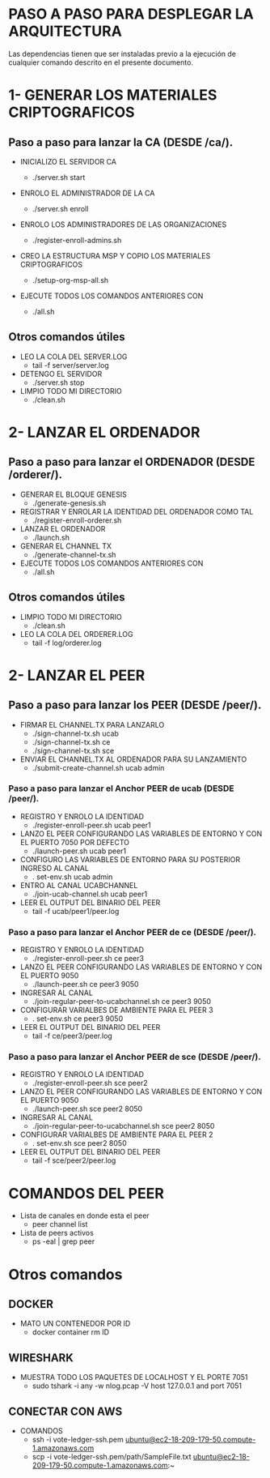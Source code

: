 PASO A PASO PARA DESPLEGAR LA ARQUITECTURA
============
Las dependencias tienen que ser instaladas previo a la ejecución de cualquier comando descrito en el presente documento.

1- GENERAR LOS MATERIALES CRIPTOGRAFICOS
========================================
## Paso a paso para lanzar la CA (DESDE /ca/).

- INICIALIZO EL SERVIDOR CA
    * ./server.sh start 
- ENROLO EL ADMINISTRADOR DE LA CA
    * ./server.sh enroll
- ENROLO LOS ADMINISTRADORES DE LAS ORGANIZACIONES
    * ./register-enroll-admins.sh 
- CREO LA ESTRUCTURA MSP Y COPIO LOS MATERIALES CRIPTOGRAFICOS
    * ./setup-org-msp-all.sh

- EJECUTE TODOS LOS COMANDOS ANTERIORES CON
    * ./all.sh

## Otros comandos útiles

- LEO LA COLA DEL SERVER.LOG
    * tail -f server/server.log
- DETENGO EL SERVIDOR
    * ./server.sh stop
- LIMPIO TODO MI DIRECTORIO
    * ./clean.sh

2- LANZAR EL ORDENADOR
========================================
## Paso a paso para lanzar el ORDENADOR (DESDE /orderer/).

- GENERAR EL BLOQUE GENESIS
    * ./generate-genesis.sh
- REGISTRAR Y ENROLAR LA IDENTIDAD DEL ORDENADOR COMO TAL
    * ./register-enroll-orderer.sh 
- LANZAR EL ORDENADOR
    * ./launch.sh 
- GENERAR EL CHANNEL TX
    * ./generate-channel-tx.sh
- EJECUTE TODOS LOS COMANDOS ANTERIORES CON
    * ./all.sh

## Otros comandos útiles
- LIMPIO TODO MI DIRECTORIO
    * ./clean.sh
- LEO LA COLA DEL ORDERER.LOG
    * tail -f log/orderer.log

2- LANZAR EL PEER
========================================
## Paso a paso para lanzar los PEER (DESDE /peer/).

- FIRMAR EL CHANNEL.TX PARA LANZARLO
    * ./sign-channel-tx.sh ucab
    * ./sign-channel-tx.sh ce
    * ./sign-channel-tx.sh sce
- ENVIAR EL CHANNEL.TX AL ORDENADOR PARA SU LANZAMIENTO
    * ./submit-create-channel.sh ucab admin

### Paso a paso para lanzar el Anchor PEER de ucab (DESDE /peer/).

- REGISTRO Y ENROLO LA IDENTIDAD
    * ./register-enroll-peer.sh ucab peer1
- LANZO EL PEER CONFIGURANDO LAS VARIABLES DE ENTORNO Y CON EL PUERTO 7050 POR DEFECTO
    * ./launch-peer.sh ucab peer1
- CONFIGURO LAS VARIABLES DE ENTORNO PARA SU POSTERIOR INGRESO AL CANAL
    * . set-env.sh ucab admin
- ENTRO AL CANAL UCABCHANNEL
    * ./join-ucab-channel.sh ucab peer1
- LEER EL OUTPUT DEL BINARIO DEL PEER
    * tail -f ucab/peer1/peer.log

### Paso a paso para lanzar el Anchor PEER de ce (DESDE /peer/).
- REGISTRO Y ENROLO LA IDENTIDAD
    * ./register-enroll-peer.sh ce peer3
- LANZO EL PEER CONFIGURANDO LAS VARIABLES DE ENTORNO Y CON EL PUERTO 9050
    * ./launch-peer.sh ce peer3 9050
- INGRESAR AL CANAL
    * ./join-regular-peer-to-ucabchannel.sh ce peer3 9050
- CONFIGURAR VARIALBES DE AMBIENTE PARA EL PEER 3
    * . set-env.sh ce peer3 9050
- LEER EL OUTPUT DEL BINARIO DEL PEER
    * tail -f ce/peer3/peer.log

### Paso a paso para lanzar el Anchor PEER de sce (DESDE /peer/).
- REGISTRO Y ENROLO LA IDENTIDAD
    * ./register-enroll-peer.sh sce peer2
- LANZO EL PEER CONFIGURANDO LAS VARIABLES DE ENTORNO Y CON EL PUERTO 9050
    * ./launch-peer.sh sce peer2 8050
- INGRESAR AL CANAL
    * ./join-regular-peer-to-ucabchannel.sh sce peer2 8050
- CONFIGURAR VARIALBES DE AMBIENTE PARA EL PEER 2
    * . set-env.sh sce peer2 8050
- LEER EL OUTPUT DEL BINARIO DEL PEER
    * tail -f sce/peer2/peer.log

# COMANDOS DEL PEER

- Lista de canales en donde esta el peer
    * peer channel list
- Lista de peers activos
    * ps -eal | grep peer

# Otros comandos 

## DOCKER

- MATO UN CONTENEDOR POR ID
    * docker container rm ID

## WIRESHARK

- MUESTRA TODO LOS PAQUETES DE LOCALHOST Y EL PORTE 7051
    * sudo tshark -i any -w nlog.pcap -V host 127.0.0.1 and port 7051

## CONECTAR CON AWS

- COMANDOS
    * ssh -i vote-ledger-ssh.pem ubuntu@ec2-18-209-179-50.compute-1.amazonaws.com
    * scp -i vote-ledger-ssh.pem/path/SampleFile.txt ubuntu@ec2-18-209-179-50.compute-1.amazonaws.com:~